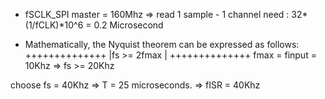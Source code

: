 * fSCLK_SPI master = 160Mhz => read 1 sample - 1 channel  need : 32*(1/fCLK)*10^6 = 0.2 Microsecond

* Mathematically, the Nyquist theorem can be expressed as follows:
++++++++++++++
|fs >= 2fmax |
++++++++++++++
fmax = finput = 10Khz
=> fs >= 20Khz 

choose fs = 40Khz => T = 25 microseconds.
=> fISR = 40Khz
